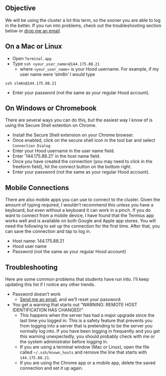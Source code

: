 Objective
---------

We will be using the cluster a lot this term, so the sooner you are able
to log in the better. If you run into problems, check out the
troubleshooting section below or [drop me an
email](mailto:johnson@hood.edu).

On a Mac or Linux
-----------------

-   Open `Terminal.app`
-   Type `ssh <your_user_name>@144.175.88.21`
    -   where `<your_user_name>` is your Hood username. For example, if
        my user name were ‘slm6n’ I would type

`ssh slm6n@144.175.88.21`

-   Enter your password (not the same as your regular Hood account).

On Windows or Chromebook
------------------------

There are several ways you can do this, but the easiest way I know of is
using the Secure Shell extention on Chrome.

-   Install the Secure Shell extension on your Chrome browser.
-   Once enabled, click on the secure shell icon in the tool bar and
    select `Connection Dialog`
-   Enter your Hood username in the user name field.
-   Enter ‘144.175.88.21’ in the host name field.
-   Once you have created the connection (you may need to click in the
    freeform field), hit the connect button on the bottom right.
-   Enter your password (not the same as your regular Hood account).

Mobile Connections
------------------

There are also mobile apps you can use to connect to the cluster. Given
the amount of typing required, I wouldn’t recommend this unless you have
a keyboard, but even without a keyboard it can work in a pinch. If you
do want to connect from a mobile device, I have found that the Termius
app works well and is available on both Google and Apple app stores. You
will need the following to set up the connection for the first time.
After that, you can save the connection and tap to log in.

-   Host name: 144.175.88.21
-   Hood user name
-   Password (not the same as your regular Hood account)

Troubleshooting
---------------

Here are some common problems that students have run into. I’ll keep
updating this list if I notice any other trends.

-   Password doesn’t work
    -   [Send me an email](mailto:johnson@hood.edu), and we’ll reset
        your password.
-   You get a warning that starts out “WARNING: REMOTE HOST
    IDENTIFICATION HAS CHANGED!”
    -   This happens when the server has had a major upgrade since the
        last time you logged in. This is a safety feature that prevents
        you from logging into a server that is pretending to be the
        server you normally log into. If you have been logging in
        frequently and you get this warning unexpectedly, you should
        probably check with me or the system administrator before
        logging in.
    -   If you are using a terminal window (Mac or Linux), open the file
        called `~/.ssh/known_hosts` and remove the line that starts with
        `144.175.88.21`.
    -   If you are using the Chrome app or a mobile app, delete the
        saved connection and set it up again.
